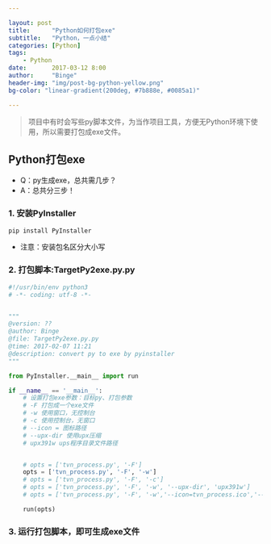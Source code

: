 ```yaml
---

layout: post
title:      "Python如何打包exe"
subtitle:   "Python，一点小结"
categories: [Python]
tags:       
    - Python
date:       2017-03-12 8:00
author:     "Binge"
header-img: "img/post-bg-python-yellow.png"
bg-color: "linear-gradient(200deg, #7b888e, #0085a1)"

---
```


>项目中有时会写些py脚本文件，为当作项目工具，方便无Python环境下使用，所以需要打包成exe文件。

## Python打包exe

* Q：py生成exe，总共需几步？
* A：总共分三步！

### 1. 安装PyInstaller


```python
pip install PyInstaller
```
* 注意：安装包名区分大小写

### 2. 打包脚本:TargetPy2exe.py.py

```python
#!/usr/bin/env python3
# -*- coding: utf-8 -*-


"""
@version: ??
@author: Binge
@file: TargetPy2exe.py.py
@time: 2017-02-07 11:21
@description: convert py to exe by pyinstaller
"""

from PyInstaller.__main__ import run

if __name__ == '__main__':
    # 设置打包exe参数：目标py、打包参数
    # -F 打包成一个exe文件
    # -w 使用窗口，无控制台
    # -c 使用控制台，无窗口
    # --icon = 图标路径
    # --upx-dir 使用upx压缩
    # upx391w ups程序目录文件路径


    # opts = ['tvn_process.py', '-F']
    opts = ['tvn_process.py', '-F', '-w']
    # opts = ['tvn_process.py', '-F', '-c']
    # opts = ['tvn_process.py', '-F', '-w', '--upx-dir', 'upx391w']
    # opts = ['tvn_process.py', '-F', '-w','--icon=tvn_process.ico','--upx-dir','upx391w']

    run(opts)
```


###  3. 运行打包脚本，即可生成exe文件

